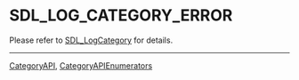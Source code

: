 # SDL_LOG_CATEGORY_ERROR

Please refer to [SDL_LogCategory](SDL_LogCategory) for details.

----
[CategoryAPI](CategoryAPI), [CategoryAPIEnumerators](CategoryAPIEnumerators)

